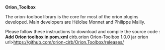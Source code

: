 **Orion_Toolbox**

The orion-toolbox library is the core for most of the orion plugins developed.
Main developers are Héloïse Monnet and Philippe Mailly.

Please follow these instructions to download and compile the source code :
**Add Orion toolbox in pom.xml**
<dependency>
    <groupId>cirb.orion</groupId>
    <artifactId>Orion-Toolbox</artifactId>
    <version>1.0.0</version>
    <type>jar</type>
</dependency>
<repository>
    <id>orion</id>
   <url>url>https://github.com/orion-cirb/Orion.Toolbox/releases/</url>
 </repository>
 

